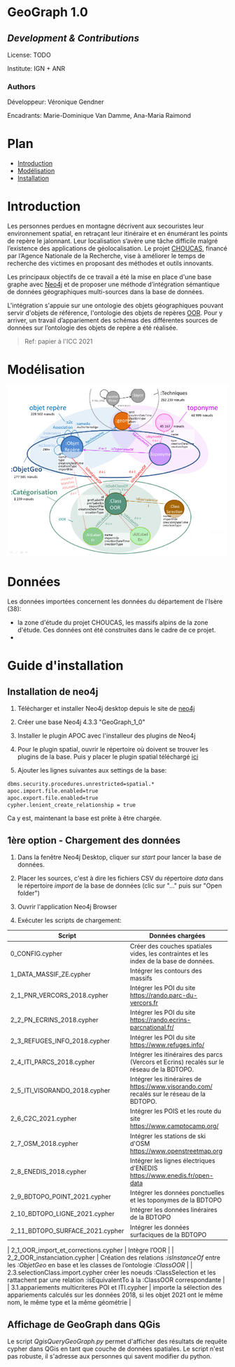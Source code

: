 # GeoGraph 1.0

## _Development & Contributions_

License:  TODO

Institute: IGN + ANR

### Authors

Développeur: Véronique Gendner

Encadrants: Marie-Dominique Van Damme, Ana-Maria Raimond


# Plan
- [Introduction](#Introduction)
- [Modélisation](#Modélisation)
- [Installation](#Installation)


# Introduction
Les personnes perdues en montagne décrivent aux secouristes leur environnement spatial, en retraçant leur itinéraire 
et en énumérant les points de repère le jalonnant. Leur localisation s’avère une tâche difficile malgré 
l’existence des applications de géolocalisation. Le projet [CHOUCAS](http://choucas.ign.fr/), 
financé par l’Agence Nationale de la Recherche, vise à améliorer le temps de recherche des victimes 
en proposant des méthodes et outils innovants. 

Les principaux objectifs de ce travail a été la mise en place d'une base graphe avec [Neo4j](https://neo4j.com/) 
et de proposer une méthode d’intégration sémantique de données géographiques multi-sources dans la base de données.

L'intégration s'appuie sur une ontologie des objets géographiques pouvant servir d'objets de référence, 
l'ontologie des objets de repères [OOR](http://choucas.ign.fr/doc/ontologies/index-fr.html). 
Pour y arriver, un travail d’appariement des schémas des différentes sources de données sur l’ontologie des objets 
de repère a été réalisée.

> Ref: papier à l'ICC 2021


# Modélisation

![png](https://github.com/ANRChoucas/GeoGraph_1.0/blob/main/img/modele_geograph_2_0.png)


# Données 

Les données importées concernent les données du département de l'Isère (38):
* la zone d'étude du projet CHOUCAS, les massifs alpins de la zone d'étude. 
Ces données ont été construites dans le cadre de ce projet.
* 




# Guide d'installation

## Installation de neo4j

1. Télécharger et installer Neo4j desktop depuis le site de [neo4j](https://neo4j.com/download)

2. Créer une base Neo4j 4.3.3 "GeoGraph_1_0"

3. Installer le plugin APOC avec l'installeur des plugins de Neo4j

4. Pour le plugin spatial, ouvrir le répertoire où doivent se trouver les plugins de la base.
Puis y placer le plugin spatial téléchargé [ici](https://github.com/neo4j-contrib/spatial/releases)

5. Ajouter les lignes suivantes aux settings de la base:
```cypher
dbms.security.procedures.unrestricted=spatial.*
apoc.import.file.enabled=true
apoc.export.file.enabled=true
cypher.lenient_create_relationship = true
```

Ca y est, maintenant la base est prête à être chargée.

## 1ère option - Chargement des données

1. Dans la fenêtre Neo4j Desktop, cliquer sur _start_ pour lancer la base de données.

2. Placer les sources, c'est à dire les fichiers CSV du répertoire _data_ dans le répertoire _import_ de la base de données 
(clic sur "..." puis sur "Open folder")

3. Ouvrir l'application Neo4j Browser

4. Exécuter les scripts de chargement:

| Script                          | Données chargées                                                                       |
| --------------------------------| -------------------------------------------------------------------------------------- |
| 0_CONFIG.cypher                 | Créer des couches spatiales vides, les contraintes et les index de la base de données. |
| 1_DATA_MASSIF_ZE.cypher         | Intégrer les contours des massifs  |
| 2_1_PNR_VERCORS_2018.cypher     | Intégrer les POI du site https://rando.parc-du-vercors.fr |
| 2_2_PN_ECRINS_2018.cypher       | Intégrer les POI du site https://rando.ecrins-parcnational.fr/ |
| 2_3_REFUGES_INFO_2018.cypher    | Intégrer les POI du site https://www.refuges.info/ |
| 2_4_ITI_PARCS_2018.cypher       | Intégrer les itinéraires des parcs (Vercors et Ecrins) recalés sur le réseau de la BDTOPO.  |
| 2_5_ITI_VISORANDO_2018.cypher   | Intégrer les itinéraires de https://www.visorando.com/ recalés sur le réseau de la BDTOPO.  |
| 2_6_C2C_2021.cypher             | Intégrer les POIS et les route du site https://www.camptocamp.org/ |
| 2_7_OSM_2018.cypher             | Intégrer les stations de ski d'OSM https://www.openstreetmap.org |
| 2_8_ENEDIS_2018.cypher          | Intégrer les lignes électriques d'ENEDIS https://www.enedis.fr/open-data |
| 2_9_BDTOPO_POINT_2021.cypher    | Intégrer les données ponctuelles et les toponymes de la BDTOPO |
| 2_10_BDTOPO_LIGNE_2021.cypher   | Intégrer les données linéraires de la BDTOPO |
| 2_11_BDTOPO_SURFACE_2021.cypher | Intégrer les données surfaciques de la BDTOPO |


| 2_1_OOR_import_et_corrections.cypher | Intègre l’OOR |
| 2_2_OOR_instanciation.cypher | Création des relations _:isInstanceOf_ entre les _:ObjetGeo_ en base et les classes de l’ontologie _:ClassOOR_ |
| 2.3.selectionClass.import.cypher créer les noeuds :ClassSelection et les rattachent par une relation :isEquivalentTo à la :ClassOOR correspondante |
| 3.1.appariements multicriteres POI et ITI.cypher | importe la sélection des appariements calculés sur les données 2018, si les objet 2021 ont le même nom, le même type et la même géométrie |




## Affichage de GeoGraph dans QGis

Le script _QgisQueryGeoGraph.py_ permet d'afficher des résultats de requête cypher dans QGis 
en tant que couche de données spatiales. Le script n'est pas robuste, il s'adresse aux personnes 
qui savent modifier du python.






